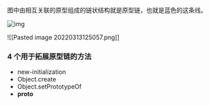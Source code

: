 
图中由相互关联的原型组成的链状结构就是原型链，也就是蓝色的这条线。

![img](https://pic3.zhimg.com/50/e83bca5f1d1e6bf359d1f75727968c11_hd.jpg?source=1940ef5c)



![[Pasted image 20220313125057.png]]







###  4 个用于拓展原型链的方法

* new-initialization
* Object.create
* Object.setPrototypeOf
* __proto__






